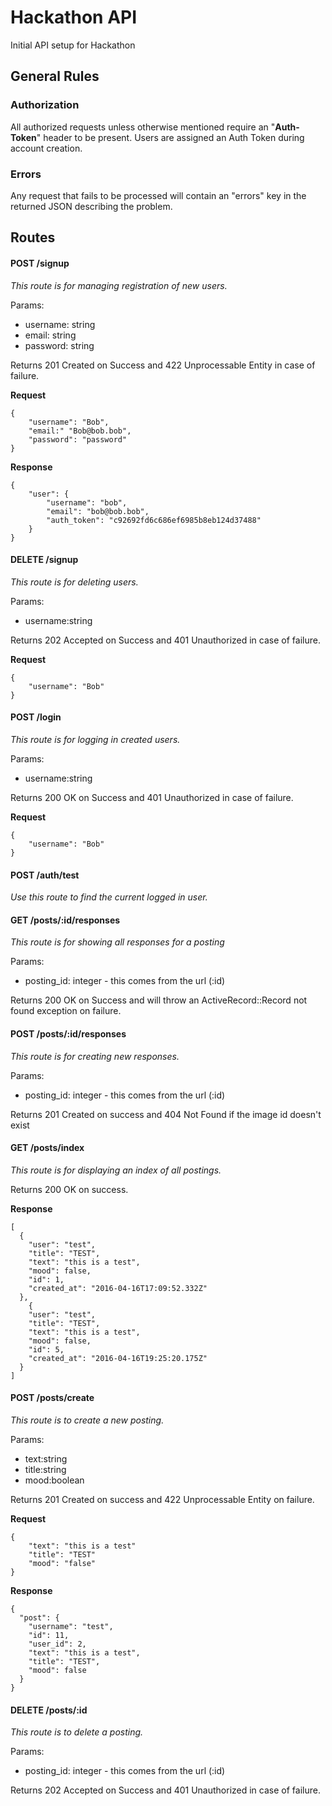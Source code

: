 # Hackathon API

Initial API setup for Hackathon

## General Rules


### Authorization

All authorized requests unless otherwise mentioned require an "**Auth-Token**" header to be present. Users are assigned an Auth Token during account creation.

### Errors

Any request that fails to be processed will contain an "errors" key in the returned JSON describing the problem.

## Routes

#### POST /signup

*This route is for managing registration of new users.*

Params:
* username: string
* email: string
* password: string

Returns 201 Created on Success and 422 Unprocessable Entity in case of failure.

**Request**
```
{
	"username": "Bob",
	"email:" "Bob@bob.bob",
	"password": "password"
}
```

**Response**
```
{
	"user": {
		"username": "bob",
		"email": "bob@bob.bob",
		"auth_token": "c92692fd6c686ef6985b8eb124d37488"
	}
}
```

#### DELETE /signup

*This route is for deleting users.*

Params:
* username:string

Returns 202 Accepted on Success and 401 Unauthorized in case of failure.

**Request**
```
{
	"username": "Bob"
}
```

#### POST /login

*This route is for logging in created users.*

Params:
* username:string

Returns 200 OK on Success and 401 Unauthorized in case of failure.

**Request**
```
{
	"username": "Bob"
}
```

#### POST /auth/test

*Use this route to find the current logged in user.*

#### GET /posts/:id/responses

*This route is for showing all responses for a posting*

Params:
* posting_id: integer - this comes from the url (:id)

Returns 200 OK on Success and will throw an ActiveRecord::Record not found exception on failure.

#### POST /posts/:id/responses

*This route is for creating new responses.*

Params:
* posting_id: integer - this comes from the url (:id)

Returns 201 Created on success and 404 Not Found if the image id doesn't exist

#### GET /posts/index

*This route is for displaying an index of all postings.*

Returns 200 OK on success.

**Response** 
```
[
  {
    "user": "test",
    "title": "TEST",
    "text": "this is a test",
    "mood": false,
    "id": 1,
    "created_at": "2016-04-16T17:09:52.332Z"
  },
    {
    "user": "test",
    "title": "TEST",
    "text": "this is a test",
    "mood": false,
    "id": 5,
    "created_at": "2016-04-16T19:25:20.175Z"
  }
]
```

#### POST /posts/create

*This route is to create a new posting.*

Params:
* text:string
* title:string
* mood:boolean

Returns 201 Created on success and 422 Unprocessable Entity on failure.

**Request**
```
{
	"text": "this is a test"
	"title": "TEST"
	"mood": "false"
}
```

**Response**
```
{
  "post": {
    "username": "test",
    "id": 11,
    "user_id": 2,
    "text": "this is a test",
    "title": "TEST",
    "mood": false
  }
}
```

#### DELETE /posts/:id

*This route is to delete a posting.*

Params:
* posting_id: integer - this comes from the url (:id)

Returns 202 Accepted on Success and 401 Unauthorized in case of failure.


